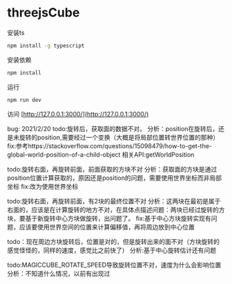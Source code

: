 # threejsCube
安装ts

```bash
npm install -g typescript
```

安装依赖

```bash
npm install
```

运行

```bash
npm run dev
```

访问
 [http://127.0.0.1:3000/](http://127.0.0.1:3000/)


bug: 
2021/2/20
 todo:旋转后，获取面的数据不对。
   分析：position在旋转后，还是未旋转的position,需要经过一个变换（大概是将局部位置转世界位置的那种）
   fix:参考https://stackoverflow.com/questions/15098479/how-to-get-the-global-world-position-of-a-child-object 相关API:getWorldPosition

 todo:旋转右面，再旋转前面，前面获取的方块不对
   分析：获取面的方块是通过position位置计算获取的，原因还是position的问题，需要使用世界坐标而非局部坐标
   fix:改为使用世界坐标
 
 todo:旋转右面，再旋转前面，有2块的最终位置不对
   分析：这两块在最初是属于右面的，应该是在计算旋转的地方不对，在具体点描述问题：两块已经过旋转的方块，要基于新旋转中心方块做旋转，出问题了。
   fix:基于中心方块旋转实现有问题，应该要使用世界空间的位置来计算偏移值，再将周边放到中心位置
  
 todo：现在周边方块旋转后，位置是对的，但是旋转出来的面不对（方块旋转的感觉怪怪的，同样的速度，感觉比之前快了）
  分析:基于中心旋转估计还有问题
  
 todo:MAGICCUBE_ROTATE_SPEED导致旋转位置不对，速度为什么会影响位置
  分析：不知道什么情况，以前有出现过